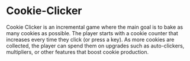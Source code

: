# Cookie-Clicker
Cookie Clicker is an incremental game where the main goal is to bake as many cookies as possible. The player starts with a cookie counter that increases every time they click (or press a key). As more cookies are collected, the player can spend them on upgrades such as auto-clickers, multipliers, or other features that boost cookie production.
